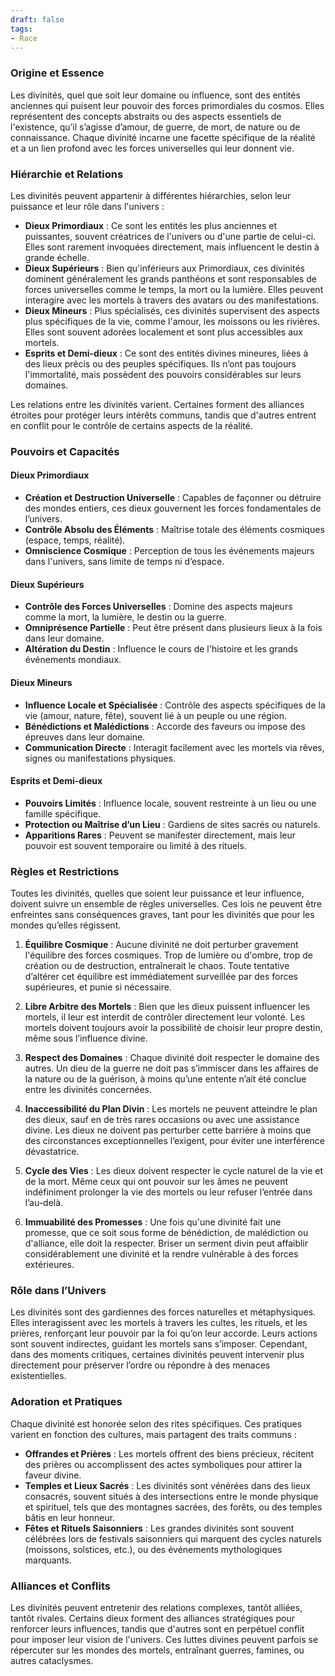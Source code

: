 ```yaml
---
draft: false
tags:
- Race
---
```


### **Origine et Essence**

Les divinités, quel que soit leur domaine ou influence, sont des entités anciennes qui puisent leur pouvoir des forces primordiales du cosmos. Elles représentent des concepts abstraits ou des aspects essentiels de l'existence, qu’il s’agisse d’amour, de guerre, de mort, de nature ou de connaissance. Chaque divinité incarne une facette spécifique de la réalité et a un lien profond avec les forces universelles qui leur donnent vie.

### **Hiérarchie et Relations**

Les divinités peuvent appartenir à différentes hiérarchies, selon leur puissance et leur rôle dans l'univers :

- **Dieux Primordiaux** : Ce sont les entités les plus anciennes et puissantes, souvent créatrices de l'univers ou d'une partie de celui-ci. Elles sont rarement invoquées directement, mais influencent le destin à grande échelle.
- **Dieux Supérieurs** : Bien qu'inférieurs aux Primordiaux, ces divinités dominent généralement les grands panthéons et sont responsables de forces universelles comme le temps, la mort ou la lumière. Elles peuvent interagire avec les mortels à travers des avatars ou des manifestations.
- **Dieux Mineurs** : Plus spécialisés, ces divinités supervisent des aspects plus spécifiques de la vie, comme l'amour, les moissons ou les rivières. Elles sont souvent adorées localement et sont plus accessibles aux mortels.
- **Esprits et Demi-dieux** : Ce sont des entités divines mineures, liées à des lieux précis ou des peuples spécifiques. Ils n’ont pas toujours l'immortalité, mais possèdent des pouvoirs considérables sur leurs domaines.

Les relations entre les divinités varient. Certaines forment des alliances étroites pour protéger leurs intérêts communs, tandis que d'autres entrent en conflit pour le contrôle de certains aspects de la réalité.

### **Pouvoirs et Capacités**

#### **Dieux Primordiaux**

- **Création et Destruction Universelle** : Capables de façonner ou détruire des mondes entiers, ces dieux gouvernent les forces fondamentales de l’univers.
- **Contrôle Absolu des Éléments** : Maîtrise totale des éléments cosmiques (espace, temps, réalité).
- **Omniscience Cosmique** : Perception de tous les événements majeurs dans l'univers, sans limite de temps ni d’espace.

#### **Dieux Supérieurs**

- **Contrôle des Forces Universelles** : Domine des aspects majeurs comme la mort, la lumière, le destin ou la guerre.
- **Omniprésence Partielle** : Peut être présent dans plusieurs lieux à la fois dans leur domaine.
- **Altération du Destin** : Influence le cours de l'histoire et les grands événements mondiaux.

#### **Dieux Mineurs**

- **Influence Locale et Spécialisée** : Contrôle des aspects spécifiques de la vie (amour, nature, fête), souvent lié à un peuple ou une région.
- **Bénédictions et Malédictions** : Accorde des faveurs ou impose des épreuves dans leur domaine.
- **Communication Directe** : Interagit facilement avec les mortels via rêves, signes ou manifestations physiques.

#### **Esprits et Demi-dieux**

- **Pouvoirs Limités** : Influence locale, souvent restreinte à un lieu ou une famille spécifique.
- **Protection ou Maîtrise d’un Lieu** : Gardiens de sites sacrés ou naturels.
- **Apparitions Rares** : Peuvent se manifester directement, mais leur pouvoir est souvent temporaire ou limité à des rituels.

### **Règles et Restrictions**

Toutes les divinités, quelles que soient leur puissance et leur influence, doivent suivre un ensemble de règles universelles. Ces lois ne peuvent être enfreintes sans conséquences graves, tant pour les divinités que pour les mondes qu’elles régissent.

1. **Équilibre Cosmique** : Aucune divinité ne doit perturber gravement l'équilibre des forces cosmiques. Trop de lumière ou d'ombre, trop de création ou de destruction, entraînerait le chaos. Toute tentative d’altérer cet équilibre est immédiatement surveillée par des forces supérieures, et punie si nécessaire.
    
2. **Libre Arbitre des Mortels** : Bien que les dieux puissent influencer les mortels, il leur est interdit de contrôler directement leur volonté. Les mortels doivent toujours avoir la possibilité de choisir leur propre destin, même sous l’influence divine.
    
3. **Respect des Domaines** : Chaque divinité doit respecter le domaine des autres. Un dieu de la guerre ne doit pas s’immiscer dans les affaires de la nature ou de la guérison, à moins qu’une entente n’ait été conclue entre les divinités concernées.
    
4. **Inaccessibilité du Plan Divin** : Les mortels ne peuvent atteindre le plan des dieux, sauf en de très rares occasions ou avec une assistance divine. Les dieux ne doivent pas perturber cette barrière à moins que des circonstances exceptionnelles l’exigent, pour éviter une interférence dévastatrice.
    
5. **Cycle des Vies** : Les dieux doivent respecter le cycle naturel de la vie et de la mort. Même ceux qui ont pouvoir sur les âmes ne peuvent indéfiniment prolonger la vie des mortels ou leur refuser l’entrée dans l’au-delà.
    
6. **Immuabilité des Promesses** : Une fois qu'une divinité fait une promesse, que ce soit sous forme de bénédiction, de malédiction ou d'alliance, elle doit la respecter. Briser un serment divin peut affaiblir considérablement une divinité et la rendre vulnérable à des forces extérieures.
    

### **Rôle dans l’Univers**

Les divinités sont des gardiennes des forces naturelles et métaphysiques. Elles interagissent avec les mortels à travers les cultes, les rituels, et les prières, renforçant leur pouvoir par la foi qu’on leur accorde. Leurs actions sont souvent indirectes, guidant les mortels sans s’imposer. Cependant, dans des moments critiques, certaines divinités peuvent intervenir plus directement pour préserver l’ordre ou répondre à des menaces existentielles.

### **Adoration et Pratiques**

Chaque divinité est honorée selon des rites spécifiques. Ces pratiques varient en fonction des cultures, mais partagent des traits communs :

- **Offrandes et Prières** : Les mortels offrent des biens précieux, récitent des prières ou accomplissent des actes symboliques pour attirer la faveur divine.
- **Temples et Lieux Sacrés** : Les divinités sont vénérées dans des lieux consacrés, souvent situés à des intersections entre le monde physique et spirituel, tels que des montagnes sacrées, des forêts, ou des temples bâtis en leur honneur.
- **Fêtes et Rituels Saisonniers** : Les grandes divinités sont souvent célébrées lors de festivals saisonniers qui marquent des cycles naturels (moissons, solstices, etc.), ou des événements mythologiques marquants.

### **Alliances et Conflits**

Les divinités peuvent entretenir des relations complexes, tantôt alliées, tantôt rivales. Certains dieux forment des alliances stratégiques pour renforcer leurs influences, tandis que d'autres sont en perpétuel conflit pour imposer leur vision de l'univers. Ces luttes divines peuvent parfois se répercuter sur les mondes des mortels, entraînant guerres, famines, ou autres cataclysmes.